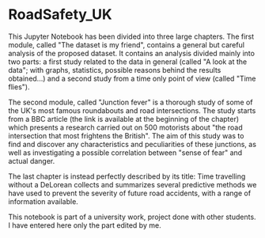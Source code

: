 # RoadSafety_UK

This Jupyter Notebook has been divided into three large chapters. The first module, called "The dataset is my friend", contains a general but careful analysis of the proposed dataset. It contains an analysis divided mainly into two parts: a first study related to the data in general (called "A look at the data"; with graphs, statistics, possible reasons behind the results obtained...) and a second study from a time only point of view (called "Time flies").

The second module, called "Junction fever" is a thorough study of some of the UK's most famous roundabouts and road intersections. The study starts from a BBC article (the link is available at the beginning of the chapter) which presents a research carried out on 500 motorists about "the road intersection that most frightens the British". The aim of this study was to find and discover any characteristics and peculiarities of these junctions, as well as investigating a possible correlation between "sense of fear" and actual danger.

The last chapter is instead perfectly described by its title: Time travelling without a DeLorean collects and summarizes several predictive methods we have used to prevent the severity of future road accidents, with a range of information available.

This notebook is part of a university work, project done with other students. I have entered here only the part edited by me.
